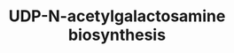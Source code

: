 ---
authors:
- Anwesha
- Eweitz
description: This event has been computationally inferred from an event that has been
  demonstrated in another species.<p>The inference is based on Ensembl Compara orthology
  projection. Briefly, reactions for which all involved PhysicalEntities (in input,
  output and catalyst) have a mapped ortholog or paralog are inferred to the other
  species. High-level events are also inferred for these events to allow for easier
  navigation.<p>Details of projection methods and parameters may be found <a href="/projection.html">here.</a><p>  Source:[http://plantreactome.gramene.org/
  Plant Reactome].
last-edited: 2021-05-26
organisms:
- Arabidopsis thaliana
redirect_from:
- /index.php/Pathway:WP3093
- /instance/WP3093
schema-jsonld:
- '@context': https://schema.org/
  '@id': https://wikipathways.github.io/pathways/WP3093.html
  '@type': Dataset
  creator:
    '@type': Organization
    name: WikiPathways
  description: This event has been computationally inferred from an event that has
    been demonstrated in another species.<p>The inference is based on Ensembl Compara
    orthology projection. Briefly, reactions for which all involved PhysicalEntities
    (in input, output and catalyst) have a mapped ortholog or paralog are inferred
    to the other species. High-level events are also inferred for these events to
    allow for easier navigation.<p>Details of projection methods and parameters may
    be found <a href="/projection.html">here.</a><p>  Source:[http://plantreactome.gramene.org/
    Plant Reactome].
  keywords:
  - Ac-CoA
  - PPi
  - L-Glu
  - GlcN6P
  - (LOC_Os04g52370.1)
  - AcGlcN1P
  - Fru(6)P
  - glucosamine
  - AT5G18070
  - 6-phosphate
  - UDP-GlcNAc
  - CoA-SH
  - AT3G24090
  - UTP
  - N-acetyltransferase
  - L-Gln
  - AcGlcN6P
  - UDP-N-acetylglucosamine
  - Homologues of
  - diphosphorylase
  license: CC0
  name: UDP-N-acetylgalactosamine biosynthesis
seo: CreativeWork
title: UDP-N-acetylgalactosamine biosynthesis
wpid: WP3093
---